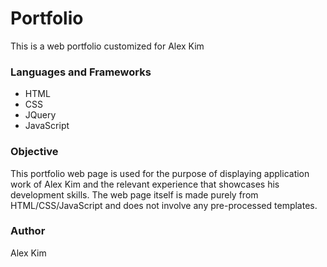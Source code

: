 # Portfolio
This is a web portfolio customized for Alex Kim

### Languages and Frameworks
- HTML
- CSS
- JQuery
- JavaScript

### Objective

This portfolio web page is used for the purpose of displaying application work of Alex Kim and the relevant experience that showcases his development skills. The web page itself is made purely from HTML/CSS/JavaScript and does not involve any pre-processed templates.

### Author

Alex Kim